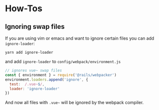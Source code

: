 # How-Tos


## Ignoring swap files

If you are using vim or emacs and want to ignore certain files you can add `ignore-loader`:

```
yarn add ignore-loader
```

and add `ignore-loader` to `config/webpack/environment.js`

```js
// ignores vue~ swap files
const { environment } = require('@rails/webpacker')
environment.loaders.append('ignore', {
  test:  /.vue~$/,
  loader: 'ignore-loader'
})
```

And now all files with `.vue~` will be ignored by the webpack compiler.
